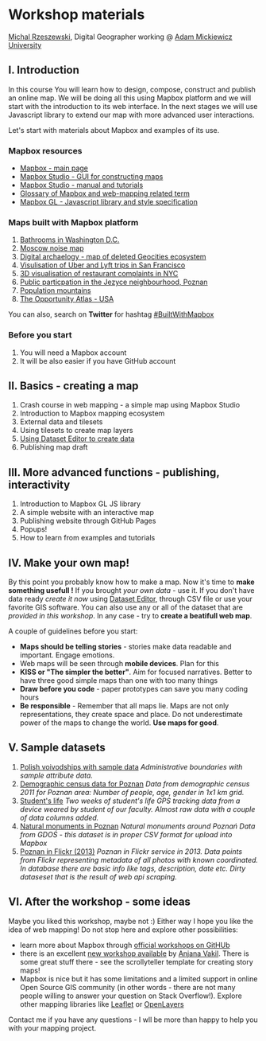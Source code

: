 # Workshop materials

[Michal Rzeszewski](https://twitter.com/m_rzeszewski), Digital Geographer working @ [Adam Mickiewicz University](https://amu.edu.pl/en)

## I. Introduction

In this course You will learn how to design, compose, construct and publish an online map. We will be doing all this using Mapbox platform and we will start with the introduction to its web interface. In the next stages we will use Javascript library to extend our map with more advanced user interactions.

Let's start with materials about Mapbox and examples of its use.

### Mapbox resources


- [Mapbox - main page](https://www.mapbox.com/)
- [Mapbox Studio - GUI for constructing maps](https://www.mapbox.com/studio/)
- [Mapbox Studio - manual and tutorials](https://www.mapbox.com/help/studio-manual/)
- [Glossary of Mapbox and web-mapping related term](https://www.mapbox.com/mapbox-gl-js/api/)
- [Mapbox GL - Javascript library and style specification](https://www.mapbox.com/mapbox-gl-js/api/)


### Maps built with Mapbox platform


1. [Bathrooms in Washington D.C.](https://www.michaelandson.com/dc-metro-bathroom-map/)
2. [Moscow noise map](https://urbica.github.io/noisemap/)
3. [Digital archaelogy - map of deleted Geocities ecosystem](http://www.deletedcity.net/)
4. [Visulisation of Uber and Lyft trips in San Francisco](http://tncstoday.sfcta.org/)
5. [3D visualisation of restaurant complaints in NYC](https://labs.mapbox.com/bites/00304/)
6. [Public particpation in the Jezyce neighbourhood, Poznan](http://jezyce.geoprezentacja.pl/)
7. [Population mountains](https://pudding.cool/2018/12/3d-cities-story/)
8. [The Opportunity Atlas - USA](https://www.opportunityatlas.org/)

You can also, search on **Twitter** for hashtag [#BuiltWithMapbox](https://twitter.com/hashtag/BuiltWithMapbox?src=hash)

### Before you start

1. You will need a Mapbox account
2. It will be also easier if you have GitHub account


## II. Basics - creating a map

1. Crash course in web mapping - a simple map using Mapbox Studio
2. Introduction to Mapbox mapping ecosystem
3. External data and tilesets
4. Using tilesets to create map layers
5. [Using Dataset Editor to create data](dataset_editor.md)
6. Publishing map draft

## III. More advanced functions - publishing, interactivity

1. Introduction to Mapbox GL JS library
2. A simple website with an interactive map
3. Publishing website through GitHub Pages
4. Popups!
5. How to learn from examples and tutorials

## IV. Make your own map!

By this point you probably know how to make a map. Now it's time to **make something usefull !** If you brought _your own data_ - use it. If you don't have data ready _create it now_ using [Dataset Editor](https://studio.mapbox.com/datasets/), through CSV file or use your favorite GIS software. You can also use any or all of the dataset that are _provided in this workshop_. In any case - try to **create a beatifull web map**. 

A couple of guidelines before you start:

- **Maps should be telling stories** - stories make data readable and important. Engage emotions.
- Web maps will be seen through **mobile devices**. Plan for this
- **KISS or "The simpler the better"**. Aim for focused narratives. Better to have three good simple maps than one with too many things
- **Draw before you code** - paper prototypes can save you many coding hours
- **Be responsible** - Remember that all maps lie. Maps are not only representations, they create space and place. Do not underestimate power of the maps to change the world. **Use maps for good**. 


## V. Sample datasets

1. [Polish voivodships with sample data](data/poland_voivodships.geojson)
_Administrative boundaries with sample attribute data._
2. [Demographic census data for Poznan](data/demography_poznan.geojson)
_Data from demographic census 2011 for Poznan area: Number of people, age, gender in 1x1 km grid._
3. [Student's life](data/student_traces.geojson)
_Two weeks of student's life GPS tracking data from a device weared by student of our faculty. Almost raw data with a couple of data columns added._
4. [Natural monuments in Poznan](data/national_monuments.csv)
_Natural monuments around Poznań Data from GDOŚ - this dataset is in proper CSV format for upload into Mapbox_
5. [Poznan in Flickr (2013)](data/flickr_data.geojson)
_Poznan in Flickr service in 2013. Data points from Flickr representing metadata of all photos with known coordinated. In database there are basic info like tags, description, date etc. Dirty dataseset that is the result of web api scraping._

## VI. After the workshop - some ideas

Maybe you liked this workshop, maybe not :) Either way I hope you like the idea of web mapping! Do not stop here and explore other possibilities:

- learn more about Mapbox through [official workshops on GitHUb](https://github.com/mapbox/workshops)
- there is an excellent [new workshop available](https://github.com/vakila/mapbox-concatenate-workshop) by [Anjana Vakil](https://twitter.com/AnjanaVakil). There is some great stuff there - see the scrollyteller template for creating story maps!
- Mapbox is nice but it has some limitations and a limited support in online Open Source GIS community (in other words - there are not many people willing to answer your question on Stack Overflow!). Explore other mapping libraries like [Leaflet]() or [OpenLayers]()

Contact me if you have any questions - I wll be more than happy to help you with your mapping project.
